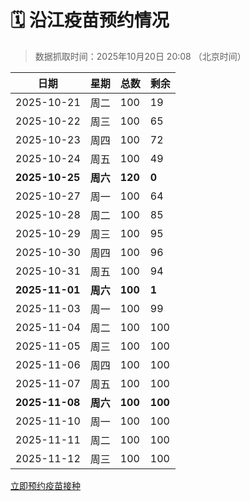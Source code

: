 # 🗓️ 沿江疫苗预约情况

> 数据抓取时间：2025年10月20日 20:08 （北京时间）

| 日期 | 星期 | 总数 | 剩余 |
|------|------|------|------|
| 2025-10-21 | 周二 | 100 | 19 |
| 2025-10-22 | 周三 | 100 | 65 |
| 2025-10-23 | 周四 | 100 | 72 |
| 2025-10-24 | 周五 | 100 | 49 |
| **2025-10-25** | **周六** | **120** | **0** |
| 2025-10-27 | 周一 | 100 | 64 |
| 2025-10-28 | 周二 | 100 | 85 |
| 2025-10-29 | 周三 | 100 | 95 |
| 2025-10-30 | 周四 | 100 | 96 |
| 2025-10-31 | 周五 | 100 | 94 |
| **2025-11-01** | **周六** | **100** | **1** |
| 2025-11-03 | 周一 | 100 | 99 |
| 2025-11-04 | 周二 | 100 | 100 |
| 2025-11-05 | 周三 | 100 | 100 |
| 2025-11-06 | 周四 | 100 | 100 |
| 2025-11-07 | 周五 | 100 | 100 |
| **2025-11-08** | **周六** | **100** | **100** |
| 2025-11-10 | 周一 | 100 | 100 |
| 2025-11-11 | 周二 | 100 | 100 |
| 2025-11-12 | 周三 | 100 | 100 |


<div class="button-container">
<a class="btn" href="http://yfzweb.ishequ.net/#/login" target="_blank">立即预约疫苗接种</a>
</div>
